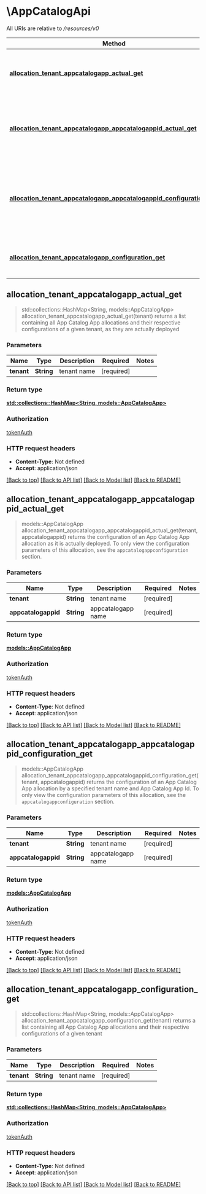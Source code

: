 # \AppCatalogApi

All URIs are relative to */resources/v0*

Method | HTTP request | Description
------------- | ------------- | -------------
[**allocation_tenant_appcatalogapp_actual_get**](AppCatalogApi.md#allocation_tenant_appcatalogapp_actual_get) | **GET** /allocation/{tenant}/appcatalogapp/actual | returns a list containing all App Catalog App allocations and their respective configurations of a given tenant, as they are actually deployed
[**allocation_tenant_appcatalogapp_appcatalogappid_actual_get**](AppCatalogApi.md#allocation_tenant_appcatalogapp_appcatalogappid_actual_get) | **GET** /allocation/{tenant}/appcatalogapp/{appcatalogappid}/actual | returns the configuration of an App Catalog App allocation as it is actually deployed. To only view the configuration parameters of this allocation, see the `appcatalogappconfiguration` section. 
[**allocation_tenant_appcatalogapp_appcatalogappid_configuration_get**](AppCatalogApi.md#allocation_tenant_appcatalogapp_appcatalogappid_configuration_get) | **GET** /allocation/{tenant}/appcatalogapp/{appcatalogappid}/configuration | returns the configuration of an App Catalog App allocation by a specified tenant name and App Catalog App Id. To only view the configuration parameters of this allocation, see the `appcatalogappconfiguration` section. 
[**allocation_tenant_appcatalogapp_configuration_get**](AppCatalogApi.md#allocation_tenant_appcatalogapp_configuration_get) | **GET** /allocation/{tenant}/appcatalogapp/configuration | returns a list containing all App Catalog App allocations and their respective configurations of a given tenant



## allocation_tenant_appcatalogapp_actual_get

> std::collections::HashMap<String, models::AppCatalogApp> allocation_tenant_appcatalogapp_actual_get(tenant)
returns a list containing all App Catalog App allocations and their respective configurations of a given tenant, as they are actually deployed

### Parameters


Name | Type | Description  | Required | Notes
------------- | ------------- | ------------- | ------------- | -------------
**tenant** | **String** | tenant name | [required] |

### Return type

[**std::collections::HashMap<String, models::AppCatalogApp>**](AppCatalogApp.md)

### Authorization

[tokenAuth](../README.md#tokenAuth)

### HTTP request headers

- **Content-Type**: Not defined
- **Accept**: application/json

[[Back to top]](#) [[Back to API list]](../README.md#documentation-for-api-endpoints) [[Back to Model list]](../README.md#documentation-for-models) [[Back to README]](../README.md)


## allocation_tenant_appcatalogapp_appcatalogappid_actual_get

> models::AppCatalogApp allocation_tenant_appcatalogapp_appcatalogappid_actual_get(tenant, appcatalogappid)
returns the configuration of an App Catalog App allocation as it is actually deployed. To only view the configuration parameters of this allocation, see the `appcatalogappconfiguration` section. 

### Parameters


Name | Type | Description  | Required | Notes
------------- | ------------- | ------------- | ------------- | -------------
**tenant** | **String** | tenant name | [required] |
**appcatalogappid** | **String** | appcatalogapp name | [required] |

### Return type

[**models::AppCatalogApp**](AppCatalogApp.md)

### Authorization

[tokenAuth](../README.md#tokenAuth)

### HTTP request headers

- **Content-Type**: Not defined
- **Accept**: application/json

[[Back to top]](#) [[Back to API list]](../README.md#documentation-for-api-endpoints) [[Back to Model list]](../README.md#documentation-for-models) [[Back to README]](../README.md)


## allocation_tenant_appcatalogapp_appcatalogappid_configuration_get

> models::AppCatalogApp allocation_tenant_appcatalogapp_appcatalogappid_configuration_get(tenant, appcatalogappid)
returns the configuration of an App Catalog App allocation by a specified tenant name and App Catalog App Id. To only view the configuration parameters of this allocation, see the `appcatalogappconfiguration` section. 

### Parameters


Name | Type | Description  | Required | Notes
------------- | ------------- | ------------- | ------------- | -------------
**tenant** | **String** | tenant name | [required] |
**appcatalogappid** | **String** | appcatalogapp name | [required] |

### Return type

[**models::AppCatalogApp**](AppCatalogApp.md)

### Authorization

[tokenAuth](../README.md#tokenAuth)

### HTTP request headers

- **Content-Type**: Not defined
- **Accept**: application/json

[[Back to top]](#) [[Back to API list]](../README.md#documentation-for-api-endpoints) [[Back to Model list]](../README.md#documentation-for-models) [[Back to README]](../README.md)


## allocation_tenant_appcatalogapp_configuration_get

> std::collections::HashMap<String, models::AppCatalogApp> allocation_tenant_appcatalogapp_configuration_get(tenant)
returns a list containing all App Catalog App allocations and their respective configurations of a given tenant

### Parameters


Name | Type | Description  | Required | Notes
------------- | ------------- | ------------- | ------------- | -------------
**tenant** | **String** | tenant name | [required] |

### Return type

[**std::collections::HashMap<String, models::AppCatalogApp>**](AppCatalogApp.md)

### Authorization

[tokenAuth](../README.md#tokenAuth)

### HTTP request headers

- **Content-Type**: Not defined
- **Accept**: application/json

[[Back to top]](#) [[Back to API list]](../README.md#documentation-for-api-endpoints) [[Back to Model list]](../README.md#documentation-for-models) [[Back to README]](../README.md)

